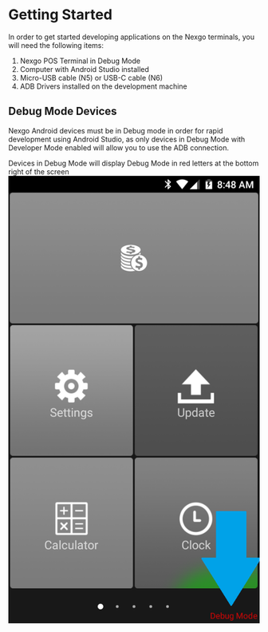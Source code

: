 # Getting Started

In order to get started developing applications on the Nexgo terminals, you will need the following items:

1. Nexgo POS Terminal in Debug Mode 
2. Computer with Android Studio installed
3. Micro-USB cable (N5) or USB-C cable (N6)
4. ADB Drivers installed on the development machine

## Debug Mode Devices
Nexgo Android devices must be in Debug mode in order for rapid development using Android Studio, as only devices in Debug Mode with Developer Mode enabled will allow you to use the ADB connection. 

Devices in Debug Mode will display Debug Mode in red letters at the bottom right of the screen
![Debug Mode](../res/img/debugMode.png)